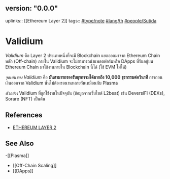 ## version: "0.0.0"
uplinks:: [[Ethereum Layer 2]] 
tags:: [](app://obsidian.md/index.html#type/note)[#type/note](app://obsidian.md/index.html#type/note) [](app://obsidian.md/index.html#lang/th)[#lang/th](app://obsidian.md/index.html#lang/th) [](app://obsidian.md/index.html#people/Sutida)[#people/Sutida](app://obsidian.md/index.html#people/Sutida)

# Validium
*Validium* คือ Layer 2 ประเภทหนึ่งที่จะมี Blockchain แยกออกมาจาก Ethereum Chain หลัก (Off-chain)
ภายใน Validium จะไม่สามารถนำแพลตฟอร์มหรือ DApps ที่รันอยู่บน Ethereum Chain มาใช้งานภายใน Blockchain นี้ได้ (ใช้ EVM ไม่ได้)

*จุดเด่นของ Validium* คือ **มันสามารถรองรับธุรกรรมได้มากถึง 10,000 ธุรกรรมต่อวินาที**
การถอนเงินออกจาก Validium นั้นไม่ต้องรอนานหลายวันเหมือนกับ Plasma 

*ตัวอย่าง* Validium ที่ถูกใช้งานในปัจจุบัน (ข้อมูลจากเว็บไซต์ L2beat) เช่น DeversiFi (DEXs), Sorare (NFT) เป็นต้น 

## References
- [ETHEREUM LAYER 2](https://academy.bitcoinaddict.org/what-is-ethereum-layer-2/)
## See Also
-[[Plasma]]
- [[Off-Chain Scaling]]
- [[DApps]]